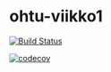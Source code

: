 # ohtu-viikko1

[![Build Status](https://travis-ci.org/elucca/ohtu-viikko1.svg?branch=master)](https://travis-ci.org/elucca/ohtu-viikko1)

[![codecov](https://codecov.io/gh/elucca/ohtu-viikko1/branch/master/graph/badge.svg)](https://codecov.io/gh/elucca/ohtu-viikko1)

